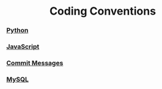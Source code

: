 <h1 align="center">Coding Conventions</h1>

### [Python](https://github.com/retrotechie/rt-coding-conventions/wiki/Python)

### [JavaScript](https://github.com/retrotechie/rt-coding-conventions/wiki/JavaScript)

### [Commit Messages](https://github.com/retrotechie/rt-coding-conventions/wiki/Commit-Messages)

### [MySQL](https://github.com/retrotechie/rt-coding-conventions/wiki/MySQL)
